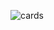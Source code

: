 ![cards](https://github.com/Ollitestit/docker/assets/130756216/ef4afcf2-9c95-4d84-934d-221654e7ec18)
